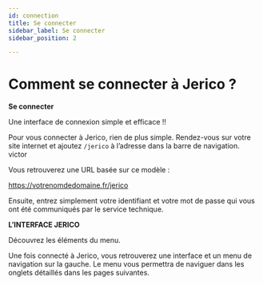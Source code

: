 ```yaml
---
id: connection
title: Se connecter
sidebar_label: Se connecter
sidebar_position: 2

---
```


# Comment se connecter à Jerico ?

**Se connecter**

Une interface de connexion simple et efficace !!

Pour vous connecter à Jerico, rien de plus simple. Rendez-vous sur votre site internet et ajoutez `/jerico` à l’adresse dans la barre de navigation. victor

Vous retrouverez une URL basée sur ce modèle :

https://votrenomdedomaine.fr/jerico


Ensuite, entrez simplement votre identifiant et votre mot de passe qui vous ont été communiqués par le service technique.


**L’INTERFACE JERICO**

Découvrez les éléments du menu.

Une fois connecté à Jerico, vous retrouverez une interface et un menu de navigation sur la gauche. Le menu vous permettra de naviguer dans les onglets détaillés dans les pages suivantes.
